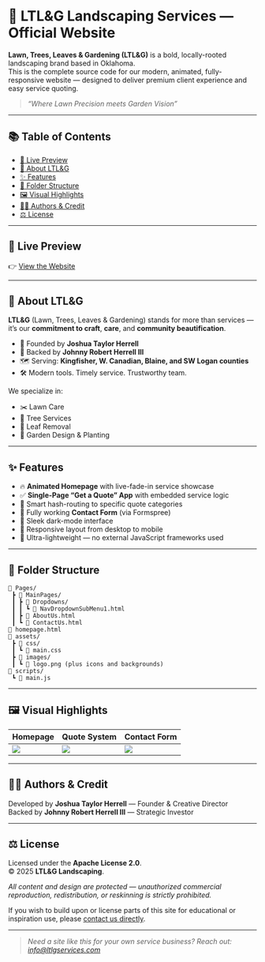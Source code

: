 # 🌿 LTL&G Landscaping Services — Official Website

**Lawn, Trees, Leaves & Gardening (LTL&G)** is a bold, locally-rooted landscaping brand based in Oklahoma.  
This is the complete source code for our modern, animated, fully-responsive website — designed to deliver premium client experience and easy service quoting.

> _“Where Lawn Precision meets Garden Vision”_

---

## 📚 Table of Contents

- [🔗 Live Preview](#-live-preview)  
- [📌 About LTL&G](#-about-ltlg)  
- [✨ Features](#-features)  
- [🧾 Folder Structure](#-folder-structure)  
- [🖼️ Visual Highlights](#️-visual-highlights)  
- [🧑‍💼 Authors & Credit](#-authors--credit)  
- [⚖️ License](#️-license)  

---

## 🔗 Live Preview

👉 [View the Website](https://your-live-site-url.com)

---

## 📌 About LTL&G

**LTL&G** (Lawn, Trees, Leaves & Gardening) stands for more than services —  
it’s our **commitment to craft**, **care**, and **community beautification**.

- 💚 Founded by **Joshua Taylor Herrell**  
- 💼 Backed by **Johnny Robert Herrell III**  
- 🗺️ Serving: **Kingfisher, W. Canadian, Blaine, and SW Logan counties**  
- 🛠️ Modern tools. Timely service. Trustworthy team.

We specialize in:

- ✂️ Lawn Care  
- 🌳 Tree Services  
- 🍂 Leaf Removal  
- 🌸 Garden Design & Planting  

---

## ✨ Features

- 🔥 **Animated Homepage** with live-fade-in service showcase  
- ✅ **Single-Page “Get a Quote” App** with embedded service logic  
- 🧠 Smart hash-routing to specific quote categories  
- 💌 Fully working **Contact Form** (via Formspree)  
- 🌙 Sleek dark-mode interface  
- 📱 Responsive layout from desktop to mobile  
- 🚀 Ultra-lightweight — no external JavaScript frameworks used  

---

## 🧾 Folder Structure

```
📁 Pages/
 ┣ 📁 MainPages/
 ┃ ┣ 📁 Dropdowns/
 ┃ ┃ ┗ 📄 NavDropdownSubMenu1.html
 ┃ ┣ 📄 AboutUs.html
 ┃ ┗ 📄 ContactUs.html
📄 homepage.html
📁 assets/
 ┣ 📁 css/
 ┃ ┗ 📄 main.css
 ┣ 📁 images/
 ┃ ┗ 📄 logo.png (plus icons and backgrounds)
📁 scripts/
 ┗ 📄 main.js
```

---

## 🖼️ Visual Highlights

| Homepage | Quote System | Contact Form |
|----------|---------------|--------------|
| ![](docs/screens/homepage.jpg) | ![](docs/screens/quote.jpg) | ![](docs/screens/contact.jpg) |

---

## 🧑‍💼 Authors & Credit

Developed by **Joshua Taylor Herrell** — Founder & Creative Director  
Backed by **Johnny Robert Herrell III** — Strategic Investor

---

## ⚖️ License

Licensed under the **Apache License 2.0**.  
© 2025 **LTL&G Landscaping**.  

*All content and design are protected — unauthorized commercial reproduction, redistribution, or reskinning is strictly prohibited.*

If you wish to build upon or license parts of this site for educational or inspiration use, please [contact us directly](mailto:info@ltlgservices.com).

---

> _Need a site like this for your own service business? Reach out: [info@ltlgservices.com](mailto:info@ltlgservices.com)_
```